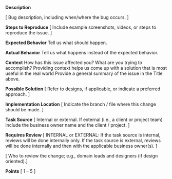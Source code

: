 **Description**

[ Bug description, including when/where the bug occurs. ]  

**Steps to Reproduce**
[ Include example screenshots, videos, or steps to reproduce the issue. ]  

**Expected Behavior**
Tell us what should happen. 

**Actual Behavior**
Tell us what happens instead of the expected behavior. 

**Context** 
How has this issue affected you? What are you trying to accomplish? Providing context helps us come up with a solution that is most useful in the real world Provide a general summary of the issue in the Title above. 

**Possible Solution**
[ Refer to designs, if applicable, or indicate a preferred approach. ]  

**Implementation Location**
 [ Indicate the branch / file where this change should be made. ] 

**Task Source**
[ Internal or external. If external (i.e., a client or project team) include the business owner name and the client / project. ]  

**Requires Review**
[ INTERNAL or EXTERNAL: If the task source is internal, reviews will be done internally only. If the task source is external, reviews will be done internally and then with the applicable business owner(s). ]  

[ Who to review the change; e.g.,  domain leads and designers (if design oriented).]

**Points** 
[ 1 – 5 ]  
